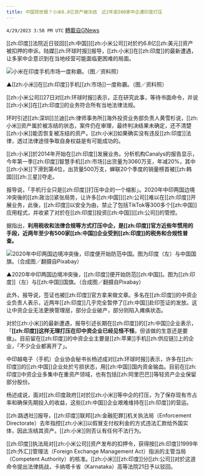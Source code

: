 ```yaml
---
title: 中国现世报？小米6.8亿资产被冻结　近2年逾500家中企遭印度打压
---
```

`4/29/2023 3:58 PM UTC` [轉載自GNews](https://gnews.org/articles/1261946)


[[zh:印度]]法院近日驳回[[zh:中国]][[zh:小米公司]]对於约6.8亿[[zh:美元]]资产被扣押的申诉。陆媒[[zh:环球时报]]报导，[[zh:小米]]在[[zh:印度]]的最新遭遇，让多家中企意识到在当地经营可能面临更困难的局面。

![小米在印度手机市场一度称霸。（图／资料照）](https://attach.setn.com/newsimages/2018/06/19/1407779-PH.jpg "小米在印度手机市场一度称霸。（图／资料照）")

▲[[zh:小米]]在[[zh:印度]]手机[[zh:市场]]一度称霸。（图／资料照）

[[zh:小米公司]]27日对[[zh:环球时报]]表示，正在研究此事，等待书面命令，并说[[zh:小米]]在[[zh:印度]]的业务符合所有当地法律法规。

环时引述[[zh:深圳]]兰迪[[zh:律师事务所]]海外投资业务部负责人黄雪杉说，[[zh:小米]]资产属於被冻结的状态，案件仍在审理，最终判决结果未确定，还不清楚[[zh:小米]]能否恢复被冻结的资产。[[zh:小米]]如果确实没有违反[[zh:印度]]法律，透过法律途径争取自身权益是有可能成功的。

[[zh:小米]]於2014年开始在[[zh:印度]]发展业务。分析机构Canalys的报告显示，今年第一季[[zh:印度]]智慧手机[[zh:市场]]出货量为3060万支，年减20%，其中[[zh:小米]]下滑到第4位，出货量500万支，蝉联20个季度的销量榜首被[[zh:韩国]][[zh:三星]]夺走。

报导说，「手机行业只是[[zh:印度]]打压中企的一个缩影」。2020年中印两国边境冲突後的[[zh:政治]]紧张局势，让许多[[zh:中国]][[zh:公司]]难以在[[zh:印度]]开展业务，此後，[[zh:印度]]以安全为由，禁止了包括TikTok等300多个[[zh:中国]]应用程式，并收紧了对於在[[zh:印度]]投资[[zh:中国]][[zh:公司]]的管控。

据指出，**利用税收和法律合规等方式打压中企，是[[zh:印度]]官方近些年惯用的手段，近两年至少有500家[[zh:中国]]企业受到[[zh:印度]]的税务和合规性普查。**

![2020年中印两国边境冲突後，印度便开始防范中国。图为印度（左）与中国国旗。（合成图／翻摄自Pixabay）](https://attach.setn.com/newsimages/2020/09/07/2760024-PH.jpg "2020年中印两国边境冲突後，印度便开始防范中国。图为印度（左）与中国国旗。（合成图／翻摄自Pixabay）")

▲2020年中印两国边境冲突後，[[zh:印度]]便开始防范[[zh:中国]]。图为[[zh:印度]]（左）与[[zh:中国]]国旗。（合成图／翻摄自Pixabay）

此外，报导说，签证也被[[zh:印度]]官方拿来做文章。多名在[[zh:印度]]的中资企业负责人表示，近两年[[zh:印度]]几乎完全暂停了[[zh:中国]]赴印签证的发放。这让中资企业无法更换管理层，部分企业破产，部分则陷入瘫痪状态。

对於[[zh:小米]]的最新遭遇，报导引述长期在[[zh:印度]]的[[zh:中国]]企业表示，「**[[zh:印度]]这样无理打压在印中资企业已经见怪不怪**，但该做的生意还是要做」。目前留在[[zh:印度]]的中资企业主要是[[zh:苹果]]手机[[zh:供应链]]上的企业，「不少企业都离开了」。

中印越电子（手机）企业协会秘书长杨述成对[[zh:环球时报]]表示，许多在[[zh:印度]]的[[zh:中国]]企业处於亏损状态，用[[zh:中国]]国内资金输血。目前在[[zh:印度]]中资企业多集中在重资产领域，也有包括[[zh:阿里巴巴]]等轻资产企业保留部分股份。

杨述成说，面对[[zh:印度政府]]对於[[zh:小米]]等中企的打压，为了保存现有市占率和确保先期投入的收益，这些[[zh:中国]]企业艰难维持在[[zh:印度]]的营运。

[[zh:路透社]]报导，[[zh:印度]]联邦[[zh:金融犯罪]]机关执法局（Enforcement Directorate）去年指控[[zh:小米]]以假冒支付权利金的方式违法汇款给外国实体，因此冻结其资产。[[zh:小米]]则否认有任何不法行为。

[[zh:印度]]执法局对[[zh:小米公司]]资产发布的扣押令，获得按[[zh:印度]]1999年[[zh:外汇]]管理法（Foreign Exchange Management Act）指派的主管当局（Competent Authority）的核准。[[zh:小米]][[zh:印度]]分[[zh:公司]]对於这道命令提出法律挑战，卡纳塔卡省（Karnataka）高等法院21日予以驳回。

